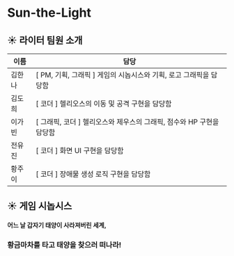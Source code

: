 # Sun-the-Light

## ☀️ 라이터 팀원 소개
이름 | 담당
------------- | -------------
김한나 | [ PM, 기획, 그래픽 ] 게임의 시놉시스와 기획, 로고 그래픽을 담당함 
김도희 | [ 코더 ] 헬리오스의 이동 및 공격 구현을 담당함
이가빈 | [ 그래픽, 코더 ] 헬리오스와 제우스의 그래픽, 점수와 HP 구현을 담당함
전유진 | [ 코더 ] 화면 UI 구현을 담당함
황주이 | [ 코더 ] 장애물 생성 로직 구현을 담당함
## ☀️ 게임 시놉시스
#### 어느 날 갑자기 태양이 사라져버린 세계,
### 황금마차를 타고 태양을 찾으러 떠나라!
